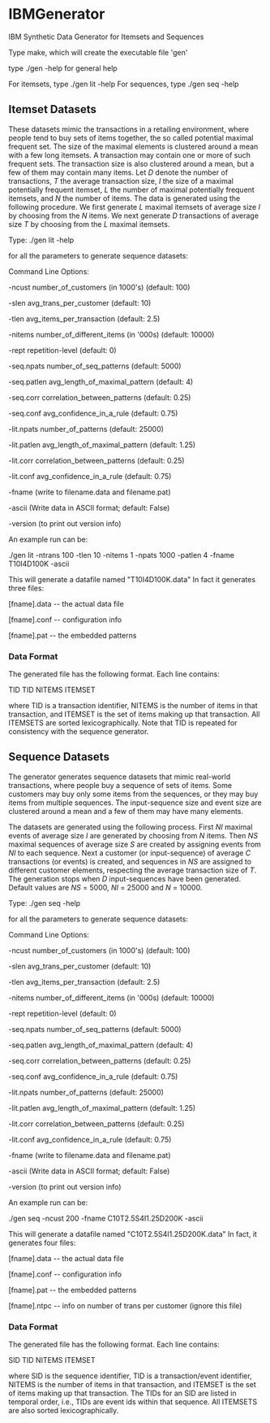 # IBMGenerator
IBM Synthetic Data Generator for Itemsets and Sequences

Type make, which will create the executable file 'gen'

type ./gen -help for general help

For itemsets, type ./gen lit -help
For sequences, type ./gen seq -help


## Itemset Datasets

These datasets mimic the transactions in a retailing
environment, where people tend to buy sets of items
together, the so called potential maximal frequent set. The
size of the maximal elements is clustered around a mean
with a few long itemsets. A transaction may contain one or
more of such frequent sets. The transaction size is also
clustered around a mean, but a few of them may contain
many items.
Let *D* denote the number of transactions, *T* the average
transaction size, *I* the size of a maximal potentially frequent
itemset, *L* the number of maximal potentially frequent
itemsets, and *N* the number of items. The data is generated
using the following procedure. We first generate *L* maximal
itemsets of average size *I* by choosing from the *N* items. We
next generate *D* transactions of average size *T* by choosing
from the *L* maximal itemsets. 

Type: ./gen lit -help 

for all the parameters to generate sequence datasets:


Command Line Options:
  
  -ncust number_of_customers (in 1000's) (default: 100)
  
  -slen avg_trans_per_customer (default: 10)
  
  -tlen avg_items_per_transaction (default: 2.5)
  
  -nitems number_of_different_items (in '000s) (default: 10000)
  
  -rept repetition-level (default: 0)

  -seq.npats number_of_seq_patterns (default: 5000)

  -seq.patlen avg_length_of_maximal_pattern (default: 4)
  
  -seq.corr correlation_between_patterns (default: 0.25)
  
  -seq.conf avg_confidence_in_a_rule (default: 0.75)

  -lit.npats number_of_patterns (default: 25000)
  
  -lit.patlen avg_length_of_maximal_pattern (default: 1.25)
  
  -lit.corr correlation_between_patterns (default: 0.25)
  
  -lit.conf avg_confidence_in_a_rule (default: 0.75)

  -fname <filename> (write to filename.data and filename.pat)
  
  -ascii (Write data in ASCII format; default: False)
  
  -version (to print out version info)


An example run can be: 

./gen lit -ntrans 100 -tlen 10 -nitems 1 -npats 1000 -patlen 4 -fname T10I4D100K -ascii

This will generate a datafile named "T10I4D100K.data"
In fact it generates three files:

[fname].data -- the actual data file

[fname].conf -- configuration info

[fname].pat -- the embedded patterns


### Data Format
The generated file has the following format. Each line contains:

TID TID NITEMS ITEMSET

where TID is a transaction identifier, NITEMS is the number of items in
that transaction, and ITEMSET is the set of items making up that
transaction. All ITEMSETS are sorted lexicographically. Note that TID is
repeated for consistency with the sequence generator.


## Sequence Datasets

The generator generates sequence datasets that 
mimic real-world transactions, where people buy a
sequence of sets of items. Some customers may buy only some items from
the sequences, or they may buy items from multiple sequences. The
input-sequence size and event size are clustered around a mean and a few
of them may have many elements. 

The datasets are generated using the
following process. First *NI* maximal events of average size *I* are
generated by choosing from *N* items. Then *NS* maximal sequences of average
size *S* are created by assigning events from *NI* to each sequence. Next a
customer (or input-sequence) of average *C* transactions (or events) is
created, and sequences in *NS* are assigned to different customer
elements, respecting the average transaction size of *T*. The generation
stops when *D* input-sequences have been generated. Default values are 
*NS* = 5000, *NI* = 25000 and *N* = 10000. 

Type: ./gen seq -help 

for all the parameters to generate sequence datasets:

Command Line Options:

  -ncust number_of_customers (in 1000's) (default: 100)

  -slen avg_trans_per_customer (default: 10)
  
  -tlen avg_items_per_transaction (default: 2.5)
  
  -nitems number_of_different_items (in '000s) (default: 10000)
  
  -rept repetition-level (default: 0)

  -seq.npats number_of_seq_patterns (default: 5000)
  
  -seq.patlen avg_length_of_maximal_pattern (default: 4)
  
  -seq.corr correlation_between_patterns (default: 0.25)
  
  -seq.conf avg_confidence_in_a_rule (default: 0.75)

  -lit.npats number_of_patterns (default: 25000)

  -lit.patlen avg_length_of_maximal_pattern (default: 1.25)
  
  -lit.corr correlation_between_patterns (default: 0.25)
  
  -lit.conf avg_confidence_in_a_rule (default: 0.75)

  -fname <filename> (write to filename.data and filename.pat)
  
  -ascii (Write data in ASCII format; default: False)
  
  -version (to print out version info)

An example run can be:

./gen seq -ncust 200 -fname C10T2.5S4I1.25D200K -ascii

This will generate a datafile named "C10T2.5S4I1.25D200K.data"
In fact, it generates four files:

[fname].data -- the actual data file

[fname].conf -- configuration info

[fname].pat -- the embedded patterns

[fname].ntpc -- info on number of trans per customer (ignore this file)


### Data Format
The generated file has the following format. Each line contains:

SID TID NITEMS ITEMSET

where SID is the sequence identifier, TID is a transaction/event identifier, NITEMS is the number of items in
that transaction, and ITEMSET is the set of items making up that
transaction. The TIDs for an SID are listed in temporal order, i.e.,
TIDs are event ids within that sequence. All ITEMSETS are also sorted
lexicographically.

